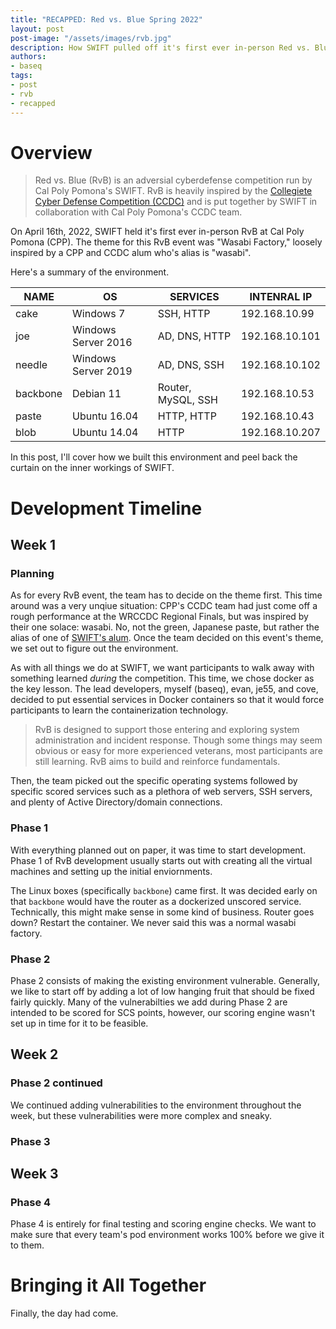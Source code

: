 ```yaml
---
title: "RECAPPED: Red vs. Blue Spring 2022"
layout: post
post-image: "/assets/images/rvb.jpg"
description: How SWIFT pulled off it's first ever in-person Red vs. Blue competition.
authors:
- baseq
tags:
- post
- rvb
- recapped
---
```

# Overview
> Red vs. Blue (RvB) is an adversial cyberdefense competition run by Cal Poly Pomona's SWIFT. RvB is heavily inspired by the [Collegiete Cyber Defense Competition (CCDC)](https://wrccdc.org/) and is put together by SWIFT in collaboration with Cal Poly Pomona's CCDC team. 

On April 16th, 2022, SWIFT held it's first ever in-person RvB at Cal Poly Pomona (CPP). The theme for this RvB event was "Wasabi Factory," loosely inspired by a CPP and CCDC alum who's alias is "wasabi". 

Here's a summary of the environment. 

| NAME | OS | SERVICES | INTENRAL IP |
| ---- | --- | --- | --- |
| cake | Windows 7 | SSH, HTTP | 192.168.10.99 |
| joe | Windows Server 2016 | AD, DNS, HTTP | 192.168.10.101 |
| needle | Windows Server 2019 | AD, DNS, SSH | 192.168.10.102 |
| backbone | Debian 11 | Router, MySQL, SSH | 192.168.10.53 |
| paste | Ubuntu 16.04 | HTTP, HTTP | 192.168.10.43 |
| blob |  Ubuntu 14.04 | HTTP | 192.168.10.207 |

In this post, I'll cover how we built this environment and peel back the curtain on the inner workings of SWIFT.

# Development Timeline
## Week 1
### Planning
As for every RvB event, the team has to decide on the theme first. This time around was a very unqiue situation: CPP's CCDC team had just come off a rough performance at the WRCCDC Regional Finals, but was inspired by their one solace: wasabi. No, not the green, Japanese paste, but rather the alias of one of [SWIFT's alum](https://twitter.com/spiceywasabi). Once the team decided on this event's theme, we set out to figure out the environment. 

As with all things we do at SWIFT, we want participants to walk away with something learned *during* the competition. This time, we chose docker as the key lesson. The lead developers, myself (baseq), evan, je55, and cove, decided to put essential services in Docker containers so that it would force participants to learn the containerization technology.

> RvB is designed to support those entering and exploring system administration and incident response. Though some things may seem obvious or easy for more experienced veterans,  most participants are still learning. RvB aims to build and reinforce fundamentals.

Then, the team picked out the specific operating systems followed by specific scored services such as a plethora of web servers, SSH servers, and plenty of Active Directory/domain connections.

### Phase 1

With everything planned out on paper, it was time to start development. Phase 1 of RvB development usually starts out with creating all the virtual machines and setting up the initial enviornments.

The Linux boxes (specifically `backbone`) came first. It was decided early on that `backbone` would have the router as a dockerized unscored service. Technically, this might make sense in some kind of business. Router goes down? Restart the container. We never said this was a normal wasabi factory.

### Phase 2
Phase 2 consists of making the existing environment vulnerable. Generally, we like to start off by adding a lot of low hanging fruit that should be fixed fairly quickly. Many of the vulnerabilties we add during Phase 2 are intended to be scored for SCS points, however, our scoring engine wasn't set up in time for it to be feasible.


## Week 2
### Phase 2 continued
We continued adding vulnerabilities to the environment throughout the week, but these vulnerabilities were more complex and sneaky. 

### Phase 3

## Week 3
### Phase 4
Phase 4 is entirely for final testing and scoring engine checks. We want to make sure that every team's pod environment works 100% before we give it to them.

# Bringing it All Together
Finally, the day had come. 